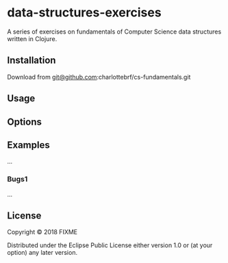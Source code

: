 # data-structures-exercises

A series of exercises on fundamentals of Computer Science data structures written in Clojure. 

## Installation

Download from git@github.com:charlottebrf/cs-fundamentals.git

## Usage


## Options


## Examples

...

### Bugs1

...

## License

Copyright © 2018 FIXME

Distributed under the Eclipse Public License either version 1.0 or (at
your option) any later version.
